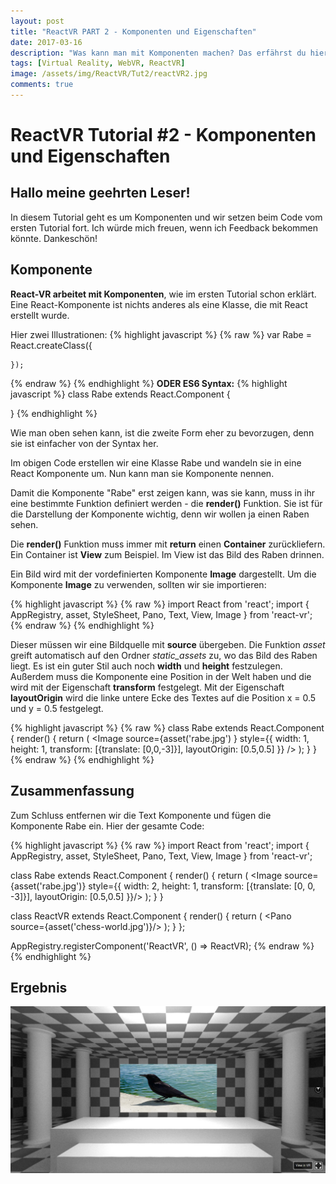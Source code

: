 ```yaml
---
layout: post
title: "ReactVR PART 2 - Komponenten und Eigenschaften"
date: 2017-03-16
description: "Was kann man mit Komponenten machen? Das erfährst du hier! :)"
tags: [Virtual Reality, WebVR, ReactVR]
image: /assets/img/ReactVR/Tut2/reactVR2.jpg
comments: true
---
```


# **ReactVR Tutorial #2 - Komponenten und Eigenschaften**

## Hallo meine geehrten Leser!

In diesem Tutorial geht es um Komponenten und wir setzen beim Code vom ersten Tutorial fort. Ich würde mich freuen, wenn ich Feedback bekommen könnte. Dankeschön!

## Komponente
**React-VR arbeitet mit Komponenten**, wie im ersten Tutorial schon erklärt. Eine React-Komponente ist nichts anderes als eine Klasse, die mit React erstellt wurde.

Hier zwei Illustrationen:
{% highlight javascript %}
  {% raw %}
   var Rabe = React.createClass({

    });
 {% endraw %}
{% endhighlight %}
**ODER ES6 Syntax:**
{% highlight javascript %}
 class Rabe extends React.Component {

 }
{% endhighlight %}

Wie man oben sehen kann, ist die zweite Form eher zu bevorzugen, denn sie ist einfacher von der Syntax her.

Im obigen Code erstellen wir eine Klasse Rabe und wandeln sie in eine React Komponente um. Nun kann man sie Komponente nennen.

Damit die Komponente "Rabe" erst zeigen kann, was sie kann, muss in ihr eine bestimmte Funktion definiert werden - die **render()** Funktion. Sie ist für die Darstellung der Komponente wichtig, denn wir wollen ja einen Raben sehen.

Die **render()** Funktion muss immer mit **return** einen **Container** zurückliefern. Ein Container ist **View** zum Beispiel. Im View ist das Bild des Raben drinnen.

Ein Bild wird mit der vordefinierten Komponente **Image** dargestellt. Um die Komponente **Image** zu verwenden, sollten wir sie importieren:

{% highlight javascript %}
  {% raw %}
    import React from 'react';
    import {
    AppRegistry,
    asset,
    StyleSheet,
    Pano,
    Text,
    View,
    Image
    } from 'react-vr';
  {% endraw %}
{% endhighlight %}

Dieser müssen wir eine Bildquelle mit **source** übergeben. Die Funktion *asset* greift automatisch auf den Ordner *static_assets* zu, wo das Bild des Raben liegt.
Es ist ein guter Stil auch noch **width** und **height** festzulegen. Außerdem muss die Komponente eine Position in der Welt haben und die wird mit der Eigenschaft **transform** festgelegt. Mit der Eigenschaft **layoutOrigin** wird die linke untere Ecke des Textes auf die Position x = 0.5 und y = 0.5 festgelegt.

{% highlight javascript %}
  {% raw %}
  class Rabe extends React.Component {
    render() {
      return (
        <View>
          <Image source={asset('rabe.jpg') }
          style={{
            width: 1,
            height: 1,
            transform: [{translate: [0,0,-3]}],
            layoutOrigin: [0.5,0.5]
          }}
          />
        </View>
      );
    }
  }
 {% endraw %}
{% endhighlight %}

## Zusammenfassung
Zum Schluss entfernen wir die Text Komponente und fügen die Komponente Rabe ein. Hier der gesamte Code:

{% highlight javascript %}
{% raw %}
import React from 'react';
import {
AppRegistry,
asset,
StyleSheet,
Pano,
Text,
View,
Image
} from 'react-vr';

class Rabe extends React.Component {
  render() {
    return (
      <View>
        <Image source={asset('rabe.jpg')}
        style={{
          width: 2,
          height: 1,
          transform: [{translate: [0, 0, -3]}],
          layoutOrigin: [0.5,0.5]
        }}/>
      </View>
    );
  }
}

class ReactVR extends React.Component {
render() {
  return (
    <View>
      <Pano source={asset('chess-world.jpg')}/>
      <Rabe />
    </View>
  );
}
};

AppRegistry.registerComponent('ReactVR', () => ReactVR);
{% endraw %}
{% endhighlight %}

## Ergebnis
![Ergebnis](/assets/img/ReactVR/Tut2/rabe.jpg)
